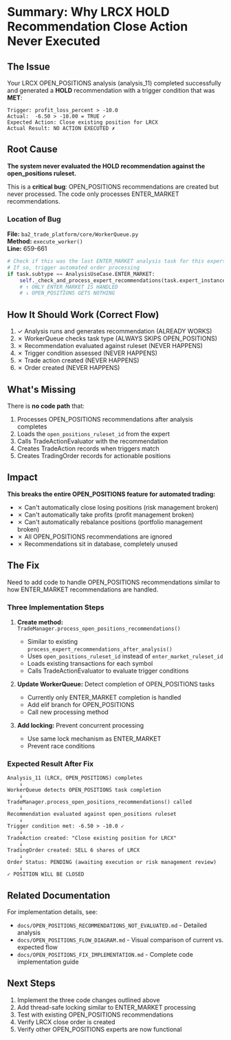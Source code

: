 # Summary: Why LRCX HOLD Recommendation Close Action Never Executed

## The Issue

Your LRCX OPEN_POSITIONS analysis (analysis_11) completed successfully and generated a **HOLD** recommendation with a trigger condition that was **MET**:

```
Trigger: profit_loss_percent > -10.0
Actual:  -6.50 > -10.00 = TRUE ✓
Expected Action: Close existing position for LRCX
Actual Result: NO ACTION EXECUTED ✗
```

## Root Cause

**The system never evaluated the HOLD recommendation against the open_positions ruleset.**

This is a **critical bug**: OPEN_POSITIONS recommendations are created but never processed. The code only processes ENTER_MARKET recommendations.

### Location of Bug

**File:** `ba2_trade_platform/core/WorkerQueue.py`  
**Method:** `execute_worker()`  
**Line:** 659-661

```python
# Check if this was the last ENTER_MARKET analysis task for this expert
# If so, trigger automated order processing
if task.subtype == AnalysisUseCase.ENTER_MARKET:
    self._check_and_process_expert_recommendations(task.expert_instance_id)
    # ↑ ONLY ENTER_MARKET IS HANDLED
    # ↓ OPEN_POSITIONS GETS NOTHING
```

## How It Should Work (Correct Flow)

1. ✓ Analysis runs and generates recommendation (ALREADY WORKS)
2. ✗ WorkerQueue checks task type (ALWAYS SKIPS OPEN_POSITIONS)
3. ✗ Recommendation evaluated against ruleset (NEVER HAPPENS)
4. ✗ Trigger condition assessed (NEVER HAPPENS)
5. ✗ Trade action created (NEVER HAPPENS)
6. ✗ Order created (NEVER HAPPENS)

## What's Missing

There is **no code path** that:
1. Processes OPEN_POSITIONS recommendations after analysis completes
2. Loads the `open_positions_ruleset_id` from the expert
3. Calls TradeActionEvaluator with the recommendation
4. Creates TradeAction records when triggers match
5. Creates TradingOrder records for actionable positions

## Impact

**This breaks the entire OPEN_POSITIONS feature for automated trading:**

- ✗ Can't automatically close losing positions (risk management broken)
- ✗ Can't automatically take profits (profit management broken)
- ✗ Can't automatically rebalance positions (portfolio management broken)
- ✗ All OPEN_POSITIONS recommendations are ignored
- ✗ Recommendations sit in database, completely unused

## The Fix

Need to add code to handle OPEN_POSITIONS recommendations similar to how ENTER_MARKET recommendations are handled.

### Three Implementation Steps

1. **Create method:** `TradeManager.process_open_positions_recommendations()`
   - Similar to existing `process_expert_recommendations_after_analysis()`
   - Uses `open_positions_ruleset_id` instead of `enter_market_ruleset_id`
   - Loads existing transactions for each symbol
   - Calls TradeActionEvaluator to evaluate trigger conditions

2. **Update WorkerQueue:** Detect completion of OPEN_POSITIONS tasks
   - Currently only ENTER_MARKET completion is handled
   - Add elif branch for OPEN_POSITIONS
   - Call new processing method

3. **Add locking:** Prevent concurrent processing
   - Use same lock mechanism as ENTER_MARKET
   - Prevent race conditions

### Expected Result After Fix

```
Analysis_11 (LRCX, OPEN_POSITIONS) completes
    ↓
WorkerQueue detects OPEN_POSITIONS task completion
    ↓
TradeManager.process_open_positions_recommendations() called
    ↓
Recommendation evaluated against open_positions ruleset
    ↓
Trigger condition met: -6.50 > -10.0 ✓
    ↓
TradeAction created: "Close existing position for LRCX"
    ↓
TradingOrder created: SELL 6 shares of LRCX
    ↓
Order Status: PENDING (awaiting execution or risk management review)
    ↓
✓ POSITION WILL BE CLOSED
```

## Related Documentation

For implementation details, see:
- `docs/OPEN_POSITIONS_RECOMMENDATIONS_NOT_EVALUATED.md` - Detailed analysis
- `docs/OPEN_POSITIONS_FLOW_DIAGRAM.md` - Visual comparison of current vs. expected flow
- `docs/OPEN_POSITIONS_FIX_IMPLEMENTATION.md` - Complete code implementation guide

## Next Steps

1. Implement the three code changes outlined above
2. Add thread-safe locking similar to ENTER_MARKET processing
3. Test with existing OPEN_POSITIONS recommendations
4. Verify LRCX close order is created
5. Verify other OPEN_POSITIONS experts are now functional
